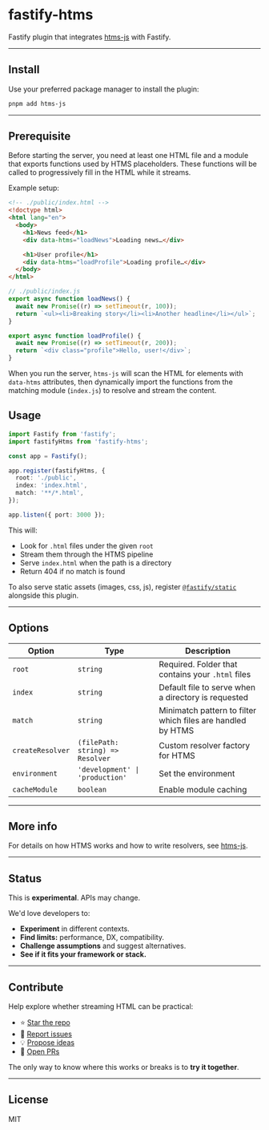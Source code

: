 # fastify-htms

Fastify plugin that integrates [htms-js](https://github.com/skarab42/htms-js) with Fastify.

---

## Install

Use your preferred package manager to install the plugin:

```bash
pnpm add htms-js
```

---

## Prerequisite

Before starting the server, you need at least one HTML file and a module that exports functions used by HTMS placeholders. These functions will be called to progressively fill in the HTML while it streams.

Example setup:

```html
<!-- ./public/index.html -->
<!doctype html>
<html lang="en">
  <body>
    <h1>News feed</h1>
    <div data-htms="loadNews">Loading news…</div>

    <h1>User profile</h1>
    <div data-htms="loadProfile">Loading profile…</div>
  </body>
</html>
```

```js
// ./public/index.js
export async function loadNews() {
  await new Promise((r) => setTimeout(r, 100));
  return `<ul><li>Breaking story</li><li>Another headline</li></ul>`;
}

export async function loadProfile() {
  await new Promise((r) => setTimeout(r, 200));
  return `<div class="profile">Hello, user!</div>`;
}
```

When you run the server, `htms-js` will scan the HTML for elements with `data-htms` attributes, then dynamically import the functions from the matching module (`index.js`) to resolve and stream the content.

## Usage

```ts
import Fastify from 'fastify';
import fastifyHtms from 'fastify-htms';

const app = Fastify();

app.register(fastifyHtms, {
  root: './public',
  index: 'index.html',
  match: '**/*.html',
});

app.listen({ port: 3000 });
```

This will:

- Look for `.html` files under the given `root`
- Stream them through the HTMS pipeline
- Serve `index.html` when the path is a directory
- Return 404 if no match is found

To also serve static assets (images, css, js), register [`@fastify/static`](https://github.com/fastify/fastify-static) alongside this plugin.

---

## Options

| Option           | Type                             | Description                                                 |
| ---------------- | -------------------------------- | ----------------------------------------------------------- |
| `root`           | `string`                         | Required. Folder that contains your `.html` files           |
| `index`          | `string`                         | Default file to serve when a directory is requested         |
| `match`          | `string`                         | Minimatch pattern to filter which files are handled by HTMS |
| `createResolver` | `(filePath: string) => Resolver` | Custom resolver factory for HTMS                            |
| `environment`    | `'development' \| 'production'`  | Set the environment                                         |
| `cacheModule`    | `boolean`                        | Enable module caching                                       |

---

## More info

For details on how HTMS works and how to write resolvers, see [htms-js](https://github.com/skarab42/htms-js/packages/htms-js).

---

## Status

This is **experimental**. APIs may change.

We'd love developers to:

- **Experiment** in different contexts.
- **Find limits:** performance, DX, compatibility.
- **Challenge assumptions** and suggest alternatives.
- **See if it fits your framework or stack.**

---

## Contribute

Help explore whether streaming HTML can be practical:

- ⭐ [Star the repo](https://github.com/skarab42/htms-js)
- 🐛 [Report issues](https://github.com/skarab42/htms-js/issues)
- 💡 [Propose ideas](https://github.com/skarab42/htms-js/discussions)
- 🙏 [Open PRs](https://github.com/skarab42/htms-js/pulls)

The only way to know where this works or breaks is to **try it together**.

---

## License

MIT
